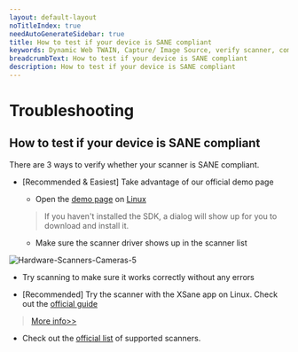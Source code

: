```yaml
---
layout: default-layout
noTitleIndex: true
needAutoGenerateSidebar: true
title: How to test if your device is SANE compliant
keywords: Dynamic Web TWAIN, Capture/ Image Source, verify scanner, compatible, SANE
breadcrumbText: How to test if your device is SANE compliant
description: How to test if your device is SANE compliant
---
```


# Troubleshooting

## How to test if your device is SANE compliant

There are 3 ways to verify whether your scanner is SANE compliant.

- [Recommended & Easiest] Take advantage of our official demo page

  - Open the [demo page](https://demo.dynamsoft.com/dwt/online_demo_scan.aspx) on [Linux]({{site.getstarted}}platform.html#browsers-on-linux)

  > If you haven't installed the SDK, a dialog will show up for you to download and install it.

  - Make sure the scanner driver shows up in the scanner list

![Hardware-Scanners-Cameras-5]({{site.assets}}imgs/Hardware-Scanners-Cameras-5.png)

- Try scanning to make sure it works correctly without any errors

* [Recommended] Try the scanner with the XSane app on Linux. Check out the [official guide](http://www.fifi.org/doc/xsane/html/sane-xsane-doc.html)

> [More info>>]({{site.assets}}docs/Scanning_with_XSane.pdf)

- Check out the [official list](http://www.sane-project.org/sane-backends-1.0.25.html) of supported scanners.
